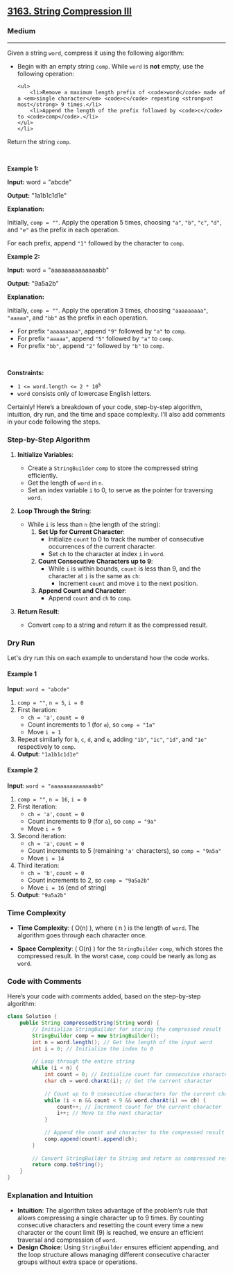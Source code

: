 <h2><a href="https://leetcode.com/problems/string-compression-iii/description/?envType=daily-question&envId=2024-11-04">3163. String Compression III</a></h2><h3>Medium</h3><hr><p>Given a string <code>word</code>, compress it using the following algorithm:</p>

<ul>
	<li>Begin with an empty string <code>comp</code>. While <code>word</code> is <strong>not</strong> empty, use the following operation:

	<ul>
		<li>Remove a maximum length prefix of <code>word</code> made of a <em>single character</em> <code>c</code> repeating <strong>at most</strong> 9 times.</li>
		<li>Append the length of the prefix followed by <code>c</code> to <code>comp</code>.</li>
	</ul>
	</li>
</ul>

<p>Return the string <code>comp</code>.</p>

<p>&nbsp;</p>
<p><strong class="example">Example 1:</strong></p>

<div class="example-block">
<p><strong>Input:</strong> <span class="example-io">word = &quot;abcde&quot;</span></p>

<p><strong>Output:</strong> <span class="example-io">&quot;1a1b1c1d1e&quot;</span></p>

<p><strong>Explanation:</strong></p>

<p>Initially, <code>comp = &quot;&quot;</code>. Apply the operation 5 times, choosing <code>&quot;a&quot;</code>, <code>&quot;b&quot;</code>, <code>&quot;c&quot;</code>, <code>&quot;d&quot;</code>, and <code>&quot;e&quot;</code> as the prefix in each operation.</p>

<p>For each prefix, append <code>&quot;1&quot;</code> followed by the character to <code>comp</code>.</p>
</div>

<p><strong class="example">Example 2:</strong></p>

<div class="example-block">
<p><strong>Input:</strong> <span class="example-io">word = &quot;aaaaaaaaaaaaaabb&quot;</span></p>

<p><strong>Output:</strong> <span class="example-io">&quot;9a5a2b&quot;</span></p>

<p><strong>Explanation:</strong></p>

<p>Initially, <code>comp = &quot;&quot;</code>. Apply the operation 3 times, choosing <code>&quot;aaaaaaaaa&quot;</code>, <code>&quot;aaaaa&quot;</code>, and <code>&quot;bb&quot;</code> as the prefix in each operation.</p>

<ul>
	<li>For prefix <code>&quot;aaaaaaaaa&quot;</code>, append <code>&quot;9&quot;</code> followed by <code>&quot;a&quot;</code> to <code>comp</code>.</li>
	<li>For prefix <code>&quot;aaaaa&quot;</code>, append <code>&quot;5&quot;</code> followed by <code>&quot;a&quot;</code> to <code>comp</code>.</li>
	<li>For prefix <code>&quot;bb&quot;</code>, append <code>&quot;2&quot;</code> followed by <code>&quot;b&quot;</code> to <code>comp</code>.</li>
</ul>
</div>

<p>&nbsp;</p>
<p><strong>Constraints:</strong></p>

<ul>
	<li><code>1 &lt;= word.length &lt;= 2 * 10<sup>5</sup></code></li>
	<li><code>word</code> consists only of lowercase English letters.</li>
</ul>

Certainly! Here’s a breakdown of your code, step-by-step algorithm, intuition, dry run, and the time and space complexity. I'll also add comments in your code following the steps.

### Step-by-Step Algorithm

1. **Initialize Variables**:
   - Create a `StringBuilder` `comp` to store the compressed string efficiently.
   - Get the length of `word` in `n`.
   - Set an index variable `i` to 0, to serve as the pointer for traversing `word`.

2. **Loop Through the String**:
   - While `i` is less than `n` (the length of the string):
     1. **Set Up for Current Character**:
        - Initialize `count` to 0 to track the number of consecutive occurrences of the current character.
        - Set `ch` to the character at index `i` in `word`.
     2. **Count Consecutive Characters up to 9**:
        - While `i` is within bounds, `count` is less than 9, and the character at `i` is the same as `ch`:
          - Increment `count` and move `i` to the next position.
     3. **Append Count and Character**:
        - Append `count` and `ch` to `comp`.

3. **Return Result**:
   - Convert `comp` to a string and return it as the compressed result.

### Dry Run

Let's dry run this on each example to understand how the code works.

#### Example 1
**Input**: `word = "abcde"`

1. `comp = ""`, `n = 5`, `i = 0`
2. First iteration:
   - `ch = 'a'`, `count = 0`
   - Count increments to 1 (for `a`), so `comp = "1a"`
   - Move `i = 1`
3. Repeat similarly for `b`, `c`, `d`, and `e`, adding `"1b"`, `"1c"`, `"1d"`, and `"1e"` respectively to `comp`.
4. **Output**: `"1a1b1c1d1e"`

#### Example 2
**Input**: `word = "aaaaaaaaaaaaaabb"`

1. `comp = ""`, `n = 16`, `i = 0`
2. First iteration:
   - `ch = 'a'`, `count = 0`
   - Count increments to 9 (for `a`), so `comp = "9a"`
   - Move `i = 9`
3. Second iteration:
   - `ch = 'a'`, `count = 0`
   - Count increments to 5 (remaining `'a'` characters), so `comp = "9a5a"`
   - Move `i = 14`
4. Third iteration:
   - `ch = 'b'`, `count = 0`
   - Count increments to 2, so `comp = "9a5a2b"`
   - Move `i = 16` (end of string)
5. **Output**: `"9a5a2b"`

### Time Complexity

- **Time Complexity**: \( O(n) \), where \( n \) is the length of `word`. The algorithm goes through each character once.

- **Space Complexity**: \( O(n) \) for the `StringBuilder` `comp`, which stores the compressed result. In the worst case, `comp` could be nearly as long as `word`.

### Code with Comments

Here’s your code with comments added, based on the step-by-step algorithm:

```java
class Solution {
    public String compressedString(String word) {
        // Initialize StringBuilder for storing the compressed result
        StringBuilder comp = new StringBuilder();
        int n = word.length(); // Get the length of the input word
        int i = 0; // Initialize the index to 0
        
        // Loop through the entire string
        while (i < n) {
            int count = 0; // Initialize count for consecutive characters
            char ch = word.charAt(i); // Get the current character
            
            // Count up to 9 consecutive characters for the current character
            while (i < n && count < 9 && word.charAt(i) == ch) {
                count++; // Increment count for the current character
                i++; // Move to the next character
            }
            
            // Append the count and character to the compressed result
            comp.append(count).append(ch);
        }
        
        // Convert StringBuilder to String and return as compressed result
        return comp.toString();
    }
}
```

### Explanation and Intuition

- **Intuition**: The algorithm takes advantage of the problem’s rule that allows compressing a single character up to 9 times. By counting consecutive characters and resetting the count every time a new character or the count limit (9) is reached, we ensure an efficient traversal and compression of `word`.
- **Design Choice**: Using `StringBuilder` ensures efficient appending, and the loop structure allows managing different consecutive character groups without extra space or operations.